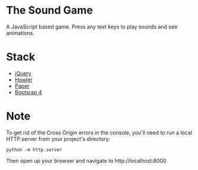 # The Sound Game

A JavaScript based game. Press any text keys to play sounds and see animations.

# Stack

* [jQuery](https://jquery.com/)
* [Howler](https://howlerjs.com/)
* [Paper](http://paperjs.org/)
* [Bootsrap 4](https://getbootstrap.com/)

# Note

To get rid of the Cross Origin errors in the console, you'll need to run a local HTTP server from your project's directory:
```
python -m http.server
```
Then open up your browser and navigate to http://localhost:8000
